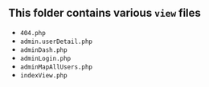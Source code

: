 ## This folder contains various `view` files

- `404.php`
- `admin.userDetail.php`
- `adminDash.php`
- `adminLogin.php`
- `adminMapAllUsers.php`
- `indexView.php`

